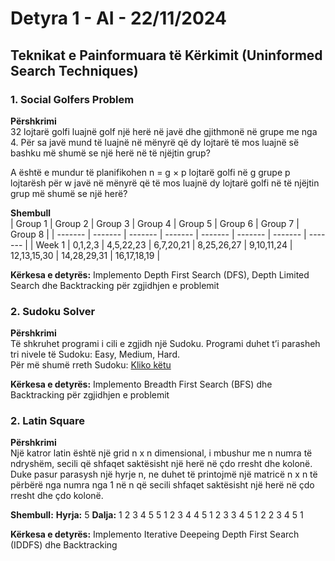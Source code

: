 # Detyra 1 - AI - 22/11/2024

## Teknikat e Painformuara të Kërkimit (Uninformed Search Techniques)

### 1. Social Golfers Problem

**Përshkrimi**  
32 lojtarë golfi luajnë golf një herë në javë dhe gjithmonë në grupe me nga 4. Për sa javë mund të luajnë në mënyrë që dy lojtarë të mos luajnë së bashku më shumë se një herë në të njëjtin grup?

A është e mundur të planifikohen n = g × p lojtarë golfi në g grupe p lojtarësh për w javë në mënyrë që të mos luajnë dy lojtarë golfi në të njëjtin grup më shumë se një herë?

**Shembull**  
| Group 1 | Group 2 | Group 3 | Group 4 | Group 5 | Group 6 | Group 7 | Group 8 |
| ------- | ------- | ------- | ------- | ------- | ------- | ------- | ------- |
| Week 1  | 0,1,2,3 | 4,5,22,23 | 6,7,20,21 | 8,25,26,27 | 9,10,11,24 | 12,13,15,30 | 14,28,29,31 | 16,17,18,19 |

**Kërkesa e detyrës:** Implemento Depth First Search (DFS), Depth Limited Search dhe Backtracking për zgjidhjen e problemit

### 2. Sudoku Solver

**Përshkrimi**  
Të shkruhet programi i cili e zgjidh një Sudoku. Programi duhet t’i parasheh tri nivele të Sudoku: Easy, Medium, Hard.  
Për më shumë rreth Sudoku: [Kliko këtu](http://www.sudoku-space.com/sudoku.php)

**Kërkesa e detyrës:** Implemento Breadth First Search (BFS) dhe Backtracking për zgjidhjen e problemit

### 2. Latin Square

**Përshkrimi**  
Një katror latin është një grid n x n dimensional, i mbushur me n numra të ndryshëm, secili që shfaqet saktësisht një herë në çdo rresht dhe kolonë. 
Duke pasur parasysh një hyrje n, ne duhet të printojmë një matricë n x n të përbërë nga numra nga 1 në n që secili shfaqet saktësisht një herë në çdo rresht dhe çdo kolonë.

**Shembull:**
**Hyrja:** 5 
**Dalja:**
1 2 3 4 5 
5 1 2 3 4 
4 5 1 2 3 
3 4 5 1 2 
2 3 4 5 1

**Kërkesa e detyrës:** Implemento Iterative Deepeing Depth First Search (IDDFS) dhe Backtracking  
